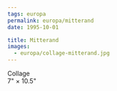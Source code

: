```yaml
---
tags: europa
permalink: europa/mitterand
date: 1995-10-01

title: Mitterand
images:
  - europa/collage-mitterand.jpg
---
```

Collage  
7" × 10.5"
